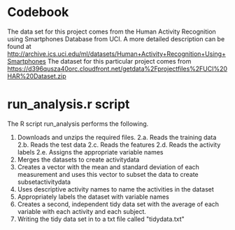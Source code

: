 # Codebook
The data set for this project comes from the Human Activity Recognition using Smartphones Database from UCI. 
A more detailed description can be found at http://archive.ics.uci.edu/ml/datasets/Human+Activity+Recognition+Using+Smartphones
The dataset for this particular project comes from https://d396qusza40orc.cloudfront.net/getdata%2Fprojectfiles%2FUCI%20HAR%20Dataset.zip

# run_analysis.r script
The R script run_analysis performs the following.
1. Downloads and unzips the required files.
2.a. Reads the training data
2.b. Reads the test data
2.c. Reads the features
2.d. Reads the activity labels
2.e. Assigns the appropriate variable names
3. Merges the datasets to create activitydata
4. Creates a vector with the mean and standard deviation of each measurement and uses this vector to subset the data to create subsetactivitydata
5. Uses descriptive activity names to name the activities in the dataset
6. Appropriately labels the dataset with variable names
7. Creates a second, independent tidy data set with the average of each variable with each activity and each subject.
8. Writing the tidy data set in to a txt file called "tidydata.txt"
